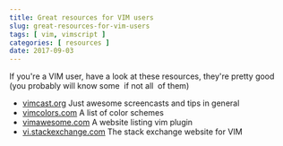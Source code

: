 ```yaml
---
title: Great resources for VIM users 
slug: great-resources-for-vim-users
tags: [ vim, vimscript ]
categories: [ resources ]
date: 2017-09-03
---
```


If you're a VIM user, have a look at these resources, they're pretty good (you
probably will know some ­ if not all ­ of them)

- [vimcast.org](http://vimcast.org) Just awesome screencasts and tips in general
- [vimcolors.com](http://vimcolors.com) A list of color schemes
- [vimawesome.com](http://vimawesome.com) A website listing vim plugin
- [vi.stackexchange.com](http://vi.stackexchange.com) The stack exchange website for VIM

